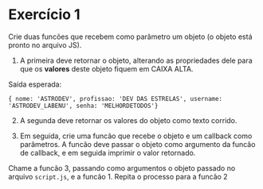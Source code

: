 # Exercício 1

Crie duas funcões que recebem como parâmetro um objeto (o objeto está pronto no arquivo JS).
1. A primeira deve retornar o objeto, alterando as propriedades dele para que os **valores** deste objeto fiquem em CAIXA ALTA.

Saída esperada:

`{ nome: 'ASTRODEV', profissao: 'DEV DAS ESTRELAS', username: 'ASTRODEV_LABENU', senha: 'MELHORDETODOS'}`

2. A segunda deve retornar os valores do objeto como texto corrido.

3. Em seguida, crie uma funcão que recebe o objeto e um callback como parâmetros. A funcão deve passar o objeto como argumento da funcão de callback, e em seguida imprimir o valor retornado.

Chame a funcão 3, passando como argumentos o objeto passado no arquivo `script.js`, e a funcão 1.
Repita o processo para a funcão 2

